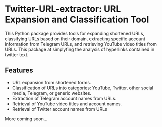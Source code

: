 # Twitter-URL-extractor: URL Expansion and Classification Tool

This Python package provides tools for expanding shortened URLs, classifying URLs based on their domain, extracting specific account information from Telegram URLs, and retrieving YouTube video titles from URLs.
This package at simplyfing the analysis of hyperlinks contained in twitter text.

## Features

- URL expansion from shortened forms.
- Classification of URLs into categories: YouTube, Twitter, other social media, Telegram, or generic websites.
- Extraction of Telegram account names from URLs.
- Retrieval of YouTube video titles and account names.
- Retrieval of Twitter account names from URLs

More coming soon...

